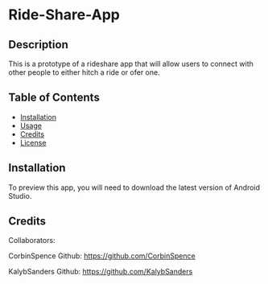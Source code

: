# Ride-Share-App

## Description

This is a prototype of a rideshare app that will allow users to connect with other people to either hitch a ride or ofer one.

## Table of Contents

- [Installation](#installation)
- [Usage](#usage)
- [Credits](#credits)
- [License](#license)

## Installation

To preview this app, you will need to download the latest version of Android Studio.

## Credits

Collaborators:

CorbinSpence
Github: https://github.com/CorbinSpence

KalybSanders
Github: https://github.com/KalybSanders
